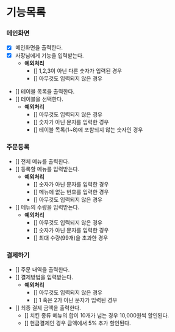 # 기능목록

### 메인화면
- [x] 메인화면을 출력한다.
- [x] 사장님에게 기능을 입력받는다.
    - **예외처리**
        - [] 1,2,3이 아닌 다른 숫자가 입력된 경우
        - [] 아무것도 입력되지 않은 경우
- [] 테이블 목록을 출력한다.
- [] 테이블을 선택한다.
    - **예외처리**
        - [] 아무것도 입력되지 않은 경우
        - [] 숫자가 아닌 문자를 입력한 경우
        - [] 테이블 목록(1~8)에 포함되지 않는 숫자인 경우

### 주문등록
- [] 전체 메뉴를 출력한다.
- [] 등록할 메뉴를 입력받는다.
    - **예외처리**
        - [] 숫자가 아닌 문자를 입력한 경우
        - [] 메뉴에 없는 번호를 입력한 경우
        - [] 아무것도 입력되지 않은 경우
- [] 메뉴의 수량을 입력받는다.
    - **예외처리**
        - [] 아무것도 입력되지 않은 경우
        - [] 숫자가 아닌 문자를 입력한 경우
        - [] 최대 수량(99개)을 초과한 경우

### 결제하기
- [] 주문 내역을 출력한다.
- [] 결제방법을 입력받는다.
    - **예외처리**
        - [] 아무것도 입력되지 않은 경우
        - [] 1 혹은 2가 아닌 문자가 입력된 경우
- [] 최종 결제 금액을 출력한다.
    - [] 치킨 종류 메뉴의 합이 10개가 넘는 경우 10,000원씩 할인된다.
    - [] 현금결제인 경우 금액에서 5% 추가 할인된다.
